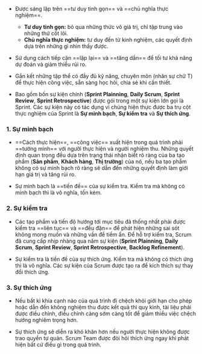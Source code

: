 - Được sáng lập trên ==tư duy tinh gọn== và ==chủ nghĩa thực nghiệm==.
	- **Tư duy tinh gọn:** bỏ qua những thức vô giá trị, chỉ tập trung vào những thứ cốt lõi.
	- **Chủ nghĩa thực nghiệm:** tư duy đến từ kinh nghiệm, các quyết định dựa trên những gì nhìn thấy được.

- Sử dụng cách tiếp cận ==lặp lại== và ==tăng dần== để tối tư khả năng dự đoán và giảm thiểu rủi ro.

- Gắn kết những tập thể có đầy đủ kỹ năng, chuyên môn (nhân sự chữ T) để thực hiện công việc, sẵn sàng học hỏi, chia sẻ khi cần thiết.

- Bao gồm bốn sự kiện chính (**Sprint Plainning**, **Daily Scrum**, **Sprint Review**, **Sprint Retrospective**) được gói trong một sự kiện lớn gọi là Sprint. Các sự kiện này có tác dụng vì chúng hiện thực được ba trụ cột thực nghiệm của Sprint là **Sự minh bạch**, **Sự kiểm tra** và **Sự thích ứng**.

### 1. Sự minh bạch
- ==Cách thực hiện==, ==công việc== xuất hiện trong quá trình phải ==tường minh== với người thực hiện và người nghiệm thu. Những quyết định quan trọng đều dựa trên trạng thái nhận biết rõ ràng của ba tạo phẩm (**Sản phẩm**, **Khách hàng**, **Thị trường**) của nó, nếu ba tạo phẩm không có sự minh bạch rõ ràng sẽ dẫn đến những quyết định làm giới hạn giá trị và tăng rủi ro.

- Sự minh bạch là ==tiền đề== của sự kiểm tra. Kiểm tra mà không có minh bạch thì là vô nghĩa, tốn kém.

### 2. Sự kiểm tra
- Các tạo phẩm và tiến độ hướng tới mục tiêu đã thống nhất phải được kiểm tra ==liên tục== và ==đều đặn== để phát hiện những sai sót không mong muốn và những vấn đề tiềm ẩn. Để hỗ trợ kiểm tra, Scrum đã cung cấp nhịp nhàng qua năm sự kiện (**Sprint Plainning**, **Daily Scrum**, **Sprint Review**, **Sprint Retrospective**, **Backlog Refinement**).

- Sự kiểm tra là tiền đề của sự thích ứng. Kiểm tra mà không có thích ứng thì là vô nghĩa. Các sự kiện của Scrum được tạo ra để kích thích sự thay đổi thích ứng.

### 3. Sự thích ứng
- Nếu bất kì khía cạnh nào của quá trình đi chệch khỏi giới hạn cho phép hoặc dẫn đến không nghiệm thu được kết quả thì quy kình, tài liệu phải được điều chỉnh, điều chỉnh càng sớm càng tốt để giảm thiểu việc chệch hướng nghiêm trọng hơn.

- Sự thích ứng sẽ diễn ra khó khăn hơn nếu người thực hiện không được trao quyền tự quản. Scrum Team được đòi hỏi thích ứng ngay khi phát hiện bất cứ điều gì trong quá trình.
